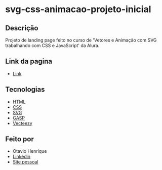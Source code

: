# svg-css-animacao-projeto-inicial

## Descrição

Projeto de landing page feito no curso de 'Vetores e Animação com SVG trabalhando com CSS e JavaScript' da Alura.

## Link da pagina

- [Link](https://otaviohenrique1.github.io/svg-css-animacao-projetoInicial/)

## Tecnologias

- [HTML](https://developer.mozilla.org/pt-BR/docs/Web/HTML)
- [CSS](https://developer.mozilla.org/pt-BR/docs/Web/CSS)
- [SVG](https://developer.mozilla.org/pt-BR/docs/Web/SVG)
- [GASP](https://gsap.com/)
- [Vecteezy](https://pt.vecteezy.com/)

## Feito por

- Otavio Henrique
- [Linkedin](https://www.linkedin.com/in/otavio-henrique-de-lima-e-silva-94076ba1/)
- [Site pessoal](https://otaviohls.vercel.app/)
